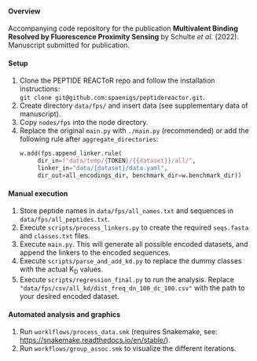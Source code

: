 #### Overview

Accompanying code repository for the publication __Multivalent Binding Resolved by Fluorescence Proximity Sensing__ by Schulte 
*et al.* (2022). Manuscript submitted for publication.

#### Setup

1. Clone the PEPTIDE REACToR repo and follow the installation instructions:  
    `git clone git@github.com:spaenigs/peptidereactor.git`.
2. Create directory `data/fps/` and insert data (see supplementary data of manuscript).
3. Copy `nodes/fps` into the node directory.
4. Replace the original `main.py` with `./main.py` (recommended) or add the following rule after `aggregate_directories`:
   ```python
   w.add(fps.append_linker.rule(
        dir_in=f"data/temp/{TOKEN}/{{dataset}}/all/",
        linker_in="data/{dataset}/data.yaml",
        dir_out=all_encodings_dir, benchmark_dir=w.benchmark_dir))
   ``` 
#### Manual execution

1. Store peptide names in `data/fps/all_names.txt` and sequences in `data/fps/all_peptides.txt`.
2. Execute `scripts/process_linkers.py` to create the required `seqs.fasta` and `classes.txt` files.
3. Execute `main.py`. This will generate all possible encoded datasets, and append the linkers to the encoded sequences.
4. Execute `scripts/parse_and_add_kd.py` to replace the dummy classes with the actual K<sub>D</sub> values.
5. Execute `scripts/regression_final.py` to run the analysis. Replace `"data/fps/csv/all_kd/dist_freq_dn_100_dc_100.csv"` 
   with the path to your desired encoded dataset.

#### Automated analysis and graphics

1. Run `worklflows/process_data.smk` (requires Snakemake, see: https://snakemake.readthedocs.io/en/stable/).
2. Run `workflows/group_assoc.smk` to visualize the different iterations.
